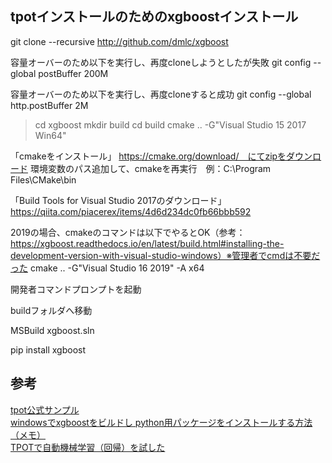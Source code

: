 ## tpotインストールのためのxgboostインストール

git clone --recursive http://github.com/dmlc/xgboost

容量オーバーのため以下を実行し、再度cloneしようとしたが失敗
git config --global postBuffer 200M

容量オーバーのため以下を実行し、再度cloneすると成功
git config --global http.postBuffer 2M

>cd xgboost
>mkdir build
>cd build
>cmake .. -G"Visual Studio 15 2017 Win64"

「cmakeをインストール」
https://cmake.org/download/　にてzipをダウンロード
環境変数のパス追加して、cmakeを再実行　例：C:\Program Files\CMake\bin

「Build Tools for Visual Studio 2017のダウンロード」
https://qiita.com/piacerex/items/4d6d234dc0fb66bbb592


2019の場合、cmakeのコマンドは以下でやるとOK（参考：https://xgboost.readthedocs.io/en/latest/build.html#installing-the-development-version-with-visual-studio-windows）※管理者でcmdは不要だった
cmake .. -G"Visual Studio 16 2019" -A x64

開発者コマンドプロンプトを起動

buildフォルダへ移動

MSBuild xgboost.sln

pip install xgboost


## 参考
[tpot公式サンプル](http://epistasislab.github.io/tpot/examples/)  
[windowsでxgboostをビルドし python用パッケージをインストールする方法（メモ）](https://qiita.com/dtsu/items/185e499a4e20a2e458cb)  
[TPOTで自動機械学習（回帰）を試した](https://qiita.com/issakuss/items/f05d90cc5893ecce8b1a)  

